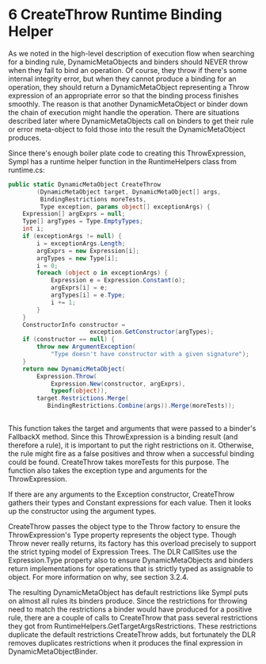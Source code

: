 # 6 CreateThrow Runtime Binding Helper

As we noted in the high-level description of execution flow when searching for a binding rule, DynamicMetaObjects and binders should NEVER throw when they fail to bind an operation. Of course, they throw if there's some internal integrity error, but when they cannot produce a binding for an operation, they should return a DynamicMetaObject representing a Throw expression of an appropriate error so that the binding process finishes smoothly. The reason is that another DynamicMetaObject or binder down the chain of execution might handle the operation. There are situations described later where DynamicMetaObjects call on binders to get their rule or error meta-object to fold those into the result the DynamicMetaObject produces.

Since there's enough boiler plate code to creating this ThrowExpression, Sympl has a runtime helper function in the RuntimeHelpers class from runtime.cs:

``` csharp
public static DynamicMetaObject CreateThrow
        (DynamicMetaObject target, DynamicMetaObject[] args,
         BindingRestrictions moreTests,
         Type exception, params object[] exceptionArgs) {
    Expression[] argExprs = null;
    Type[] argTypes = Type.EmptyTypes;
    int i;
    if (exceptionArgs != null) {
        i = exceptionArgs.Length;
        argExprs = new Expression[i];
        argTypes = new Type[i];
        i = 0;
        foreach (object o in exceptionArgs) {
            Expression e = Expression.Constant(o);
            argExprs[i] = e;
            argTypes[i] = e.Type;
            i += 1;
        }
    }
    ConstructorInfo constructor = 
                       exception.GetConstructor(argTypes);
    if (constructor == null) {
        throw new ArgumentException(
            "Type doesn't have constructor with a given signature");
    }
    return new DynamicMetaObject(
        Expression.Throw(
            Expression.New(constructor, argExprs),
            typeof(object)),
        target.Restrictions.Merge(
           BindingRestrictions.Combine(args)).Merge(moreTests));
    
```

This function takes the target and arguments that were passed to a binder's FallbackX method. Since this ThrowExpression is a binding result (and therefore a rule), it is important to put the right restrictions on it. Otherwise, the rule might fire as a false positives and throw when a successful binding could be found. CreateThrow takes moreTests for this purpose. The function also takes the exception type and arguments for the ThrowExpression.

If there are any arguments to the Exception constructor, CreateThrow gathers their types and Constant expressions for each value. Then it looks up the constructor using the argument types.

CreateThrow passes the object type to the Throw factory to ensure the ThrowExpression's Type property represents the object type. Though Throw never really returns, its factory has this overload precisely to support the strict typing model of Expression Trees. The DLR CallSites use the Expression.Type property also to ensure DynamicMetaObjects and binders return implementations for operations that is strictly typed as assignable to object. For more information on why, see section 3.2.4.

The resulting DynamicMetaObject has default restrictions like Sympl puts on almost all rules its binders produce. Since the restrictions for throwing need to match the restrictions a binder would have produced for a positive rule, there are a couple of calls to CreateThrow that pass several restrictions they got from RuntimeHelpers.GetTargetArgsRestrictions. These restrictions duplicate the default restrictions CreateThrow adds, but fortunately the DLR removes duplicates restrictions when it produces the final expression in DynamicMetaObjectBinder.
